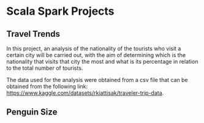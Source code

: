 # Scala Spark Projects

## Travel Trends
In this project, an analysis of the nationality of the tourists who visit a certain city will be carried out, with the aim of determining which is the nationality that visits that city the most and what is its percentage in relation to the total number of tourists.

The data used for the analysis were obtained from a csv file that can be obtained from the following link: https://www.kaggle.com/datasets/rkiattisak/traveler-trip-data.

## Penguin Size
